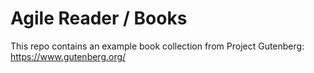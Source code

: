 # Agile Reader / Books

This repo contains an example book collection from Project Gutenberg: https://www.gutenberg.org/


